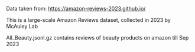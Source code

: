 Data taken from: https://amazon-reviews-2023.github.io/

This is a large-scale Amazon Reviews dataset, collected in 2023 by McAuley Lab

All_Beauty.jsonl.gz contains reviews of beauty products on amazon till Sep 2023
